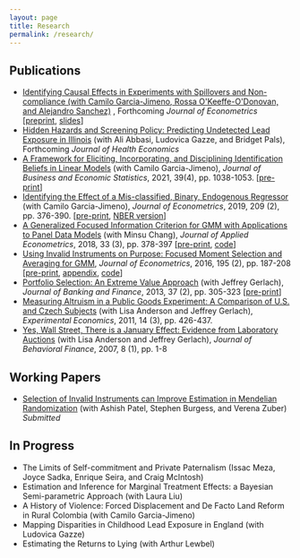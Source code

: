 ```yaml
---
layout: page
title: Research
permalink: /research/
---
```


<!-- Click [here](/pdf/DiTraglia-research.pdf) to download a copy of my most recent research statement.-->

## Publications

- [Identifying Causal Effects in Experiments with Spillovers and Non-compliance (with Camilo Garcia-Jimeno, Rossa O'Keeffe-O'Donovan, and Alejandro Sanchez)](https://doi.org/10.1016/j.jeconom.2023.01.008) , Forthcoming *Journal of Econometrics* [[preprint](https://ditraglia.com/pdf/spillovers-paper.pdf), [slides](https://ditraglia.com/pdf/spillovers-slides.pdf)]
- [Hidden Hazards and Screening Policy: Predicting Undetected Lead Exposure in Illinois](https://ditraglia.com/pdf/lead-JHE.pdf) (with Ali Abbasi, Ludovica Gazze, and Bridget Pals), Forthcoming *Journal of Health Economics*
- [A Framework for Eliciting, Incorporating, and Disciplining Identification Beliefs in Linear Models](https://doi.org/10.1080/07350015.2020.1753528) (with Camilo Garcia-Jimeno), *Journal of Business and Economic Statistics*, 2021, 39(4), pp. 1038-1053. [[pre-print](http://ditraglia.com/pdf/DiTraglia-Garcia-Jimeno-2019.pdf)]
- [Identifying the Effect of a Mis-classified, Binary, Endogenous Regressor](https://www.sciencedirect.com/science/article/pii/S0304407619300181) (with Camilo Garcia-Jimeno), *Journal of Econometrics*, 2019, 209 (2), pp. 376-390. [[pre-print](http://ditraglia.com/pdf/binary-regressor-final.pdf), [NBER version](http://ditraglia.com/pdf/DiTraglia_Garcia-Jimeno_2017b.pdf)] 
- [A Generalized Focused Information Criterion for GMM with Applications to Panel Data Models](https://onlinelibrary.wiley.com/doi/10.1002/jae.2614) (with Minsu Chang), *Journal of Applied Econometrics*, 2018, 33 (3), pp. 378-397 [[pre-print](http://ditraglia.com/pdf/GFIC_paper.pdf), [code](https://github.com/fditraglia/gfic)]
- [Using Invalid Instruments on Purpose: Focused Moment Selection and Averaging for GMM](https://www.sciencedirect.com/science/article/pii/S0304407616301518), *Journal of Econometrics*, 2016, 195 (2), pp. 187-208 [[pre-print](http://ditraglia.com/pdf/FMSC.pdf), [appendix](http://ditraglia.com/pdf/FMSC_appendix.pdf), [code](https://github.com/fditraglia/fmsc)]
- [Portfolio Selection: An Extreme Value Approach](https://www.sciencedirect.com/science/article/pii/S0378426612002592) (with Jeffrey Gerlach), *Journal of Banking and Finance*, 2013, 37 (2), pp. 305-323 [[pre-print](http://ditraglia.com/pdf/EV_paper.pdf)]
- [Measuring Altruism in a Public Goods Experiment: A Comparison of U.S. and Czech Subjects](http://link.springer.com/article/10.1007%2Fs10683-011-9274-8) (with Lisa Anderson and Jeffrey Gerlach), *Experimental Economics*, 2011, 14 (3), pp. 426-437.
- [Yes, Wall Street, There is a January Effect: Evidence from Laboratory Auctions](http://www.tandfonline.com/doi/abs/10.1080/15427560709337012) (with Lisa Anderson and Jeffrey Gerlach), *Journal of Behavioral Finance*, 2007, 8 (1), pp. 1-8

## Working Papers
- [Selection of Invalid Instruments can Improve Estimation in Mendelian Randomization](https://arxiv.org/abs/2107.01513) (with Ashish Patel, Stephen Burgess, and Verena Zuber) *Submitted* 

## In Progress
- The Limits of Self-commitment and Private Paternalism (Issac Meza, Joyce Sadka, Enrique Seira, and Craig McIntosh)
- Estimation and Inference for Marginal Treatment Effects: a Bayesian Semi-parametric Approach (with Laura Liu)
- A History of Violence: Forced Displacement and De Facto Land Reform in Rural Colombia (with Camilo Garcia-Jimeno) 
- Mapping Disparities in Childhood Lead Exposure in England (with Ludovica Gazze)
- Estimating the Returns to Lying (with Arthur Lewbel)
<!--- Nonparametric Analysis of Labor Supply Using Gaussian Process Regression (with Ian Crawford)-->
